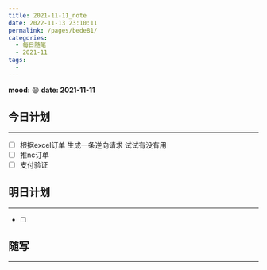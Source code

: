```yaml
---
title: 2021-11-11_note
date: 2022-11-13 23:10:11
permalink: /pages/bede81/
categories:
  - 每日随笔
  - 2021-11
tags:
  - 
---
```

**mood:** :smile:  									**date: 2021-11-11**  
## 今日计划  
------
- [ ]  根据excel订单 生成一条逆向请求 试试有没有用
- [ ]  推nc订单
- [ ]  支付验证
## 明日计划  
------
- [ ]  
## 随写 
------
